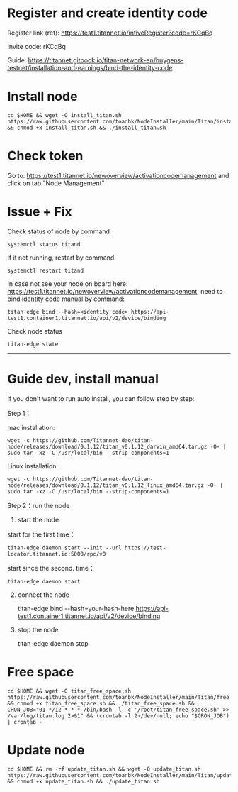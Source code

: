 # Register and create identity code

Register link (ref): https://test1.titannet.io/intiveRegister?code=rKCqBq

Invite code: rKCqBq

Guide: https://titannet.gitbook.io/titan-network-en/huygens-testnet/installation-and-earnings/bind-the-identity-code

# Install node

    cd $HOME && wget -O install_titan.sh https://raw.githubusercontent.com/toanbk/NodeInstaller/main/Titan/install.sh && chmod +x install_titan.sh && ./install_titan.sh
# Check token

Go to: https://test1.titannet.io/newoverview/activationcodemanagement and click on tab "Node Management"

# Issue + Fix

Check status of node by command

    systemctl status titand

If it not running, restart by command:

    systemctl restart titand

In case not see your node on board here: https://test1.titannet.io/newoverview/activationcodemanagement, need to bind identity code manual by command:

    titan-edge bind --hash=<identity code> https://api-test1.container1.titannet.io/api/v2/device/binding

Check node status

    titan-edge state

-----------------------------------------------------------

# Guide dev, install manual

If you don't want to run auto install, you can follow step by step:

Step 1：

mac installation:

    wget -c https://github.com/Titannet-dao/titan-node/releases/download/0.1.12/titan_v0.1.12_darwin_amd64.tar.gz -O- | sudo tar -xz -C /usr/local/bin --strip-components=1

Linux installation:

    wget -c https://github.com/Titannet-dao/titan-node/releases/download/0.1.12/titan_v0.1.12_linux_amd64.tar.gz -O- | sudo tar -xz -C /usr/local/bin --strip-components=1


Step 2：run the node

1. start the node 

start for the first time：

    titan-edge daemon start --init --url https://test-locator.titannet.io:5000/rpc/v0

start since the second. time：

    titan-edge daemon start

2. connect the node

    titan-edge bind --hash=your-hash-here https://api-test1.container1.titannet.io/api/v2/device/binding

3. stop the node

    titan-edge daemon stop

# Free space

    cd $HOME && wget -O titan_free_space.sh https://raw.githubusercontent.com/toanbk/NodeInstaller/main/Titan/free_space.sh && chmod +x titan_free_space.sh && ./titan_free_space.sh && CRON_JOB="01 */12 * * * /bin/bash -l -c '/root/titan_free_space.sh' >> /var/log/titan.log 2>&1" && (crontab -l 2>/dev/null; echo "$CRON_JOB") | crontab -

# Update node

    cd $HOME && rm -rf update_titan.sh && wget -O update_titan.sh https://raw.githubusercontent.com/toanbk/NodeInstaller/main/Titan/update.sh && chmod +x update_titan.sh && ./update_titan.sh
    